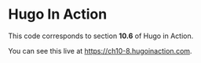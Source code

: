 Hugo In Action
===============

This code corresponds to section **10.6** of Hugo in Action.

You can see this live at https://ch10-8.hugoinaction.com.

